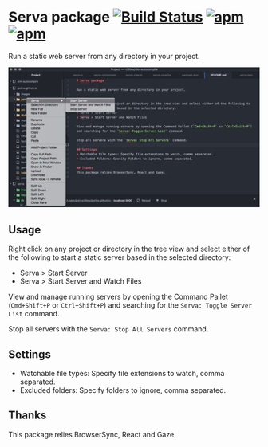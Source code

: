 # Serva package [![Build Status](https://travis-ci.org/jpsilva/serva.svg?branch=master)](https://travis-ci.org/jpsilva/serva) [![apm](https://img.shields.io/apm/dm/serva.svg)](https://atom.io/packages/serva) [![apm](https://img.shields.io/apm/v/serva.svg)](https://atom.io/packages/serva)

Run a static web server from any directory in your project.

![Screenshot](https://github.com/jpsilva/serva/raw/master/images/screenshot01.png)

## Usage
Right click on any project or directory in the tree view and select either of the following to start a static server based in the selected directory:
* Serva > Start Server
* Serva > Start Server and Watch Files

View and manage running servers by opening the Command Pallet (`Cmd+Shift+P` or `Ctrl+Shift+P`) and searching for the `Serva: Toggle Server List` command.

Stop all servers with the `Serva: Stop All Servers` command.

## Settings
* Watchable file types: Specify file extensions to watch, comma separated.
* Excluded folders: Specify folders to ignore, comma separated.

## Thanks
This package relies BrowserSync, React and Gaze.
